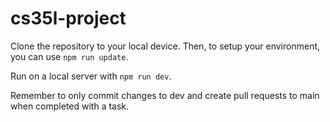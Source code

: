 # cs35l-project

Clone the repository to your local device. Then, to setup your environment, you can use `npm run update`.

Run on a local server with `npm run dev`.

Remember to only commit changes to dev and create pull requests to main when completed with a task.
